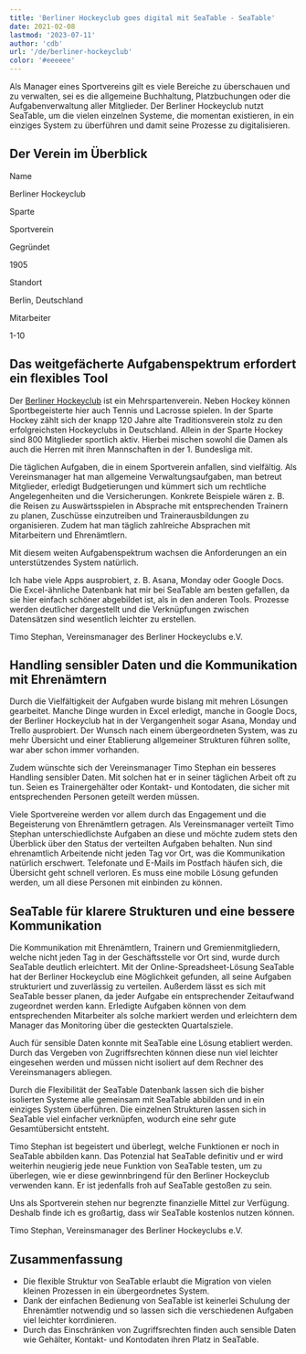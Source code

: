 ```yaml
---
title: 'Berliner Hockeyclub goes digital mit SeaTable - SeaTable'
date: 2021-02-08
lastmod: '2023-07-11'
author: 'cdb'
url: '/de/berliner-hockeyclub'
color: '#eeeeee'
---
```


Als Manager eines Sportvereins gilt es viele Bereiche zu überschauen und zu verwalten, sei es die allgemeine Buchhaltung, Platzbuchungen oder die Aufgabenverwaltung aller Mitglieder. Der Berliner Hockeyclub nutzt SeaTable, um die vielen einzelnen Systeme, die momentan existieren, in ein einziges System zu überführen und damit seine Prozesse zu digitalisieren.

## Der Verein im Überblick

Name

Berliner Hockeyclub

Sparte

Sportverein

Gegründet

1905

Standort

Berlin, Deutschland

Mitarbeiter

1-10

## Das weitgefächerte Aufgabenspektrum erfordert ein flexibles Tool

Der [Berliner Hockeyclub](https://www.berlinerhc.de/) ist ein Mehrspartenverein. Neben Hockey können Sportbegeisterte hier auch Tennis und Lacrosse spielen. In der Sparte Hockey zählt sich der knapp 120 Jahre alte Traditionsverein stolz zu den erfolgreichsten Hockeyclubs in Deutschland. Allein in der Sparte Hockey sind 800 Mitglieder sportlich aktiv. Hierbei mischen sowohl die Damen als auch die Herren mit ihren Mannschaften in der 1. Bundesliga mit.

Die täglichen Aufgaben, die in einem Sportverein anfallen, sind vielfältig. Als Vereinsmanager hat man allgemeine Verwaltungsaufgaben, man betreut Mitglieder, erledigt Budgetierungen und kümmert sich um rechtliche Angelegenheiten und die Versicherungen. Konkrete Beispiele wären z. B. die Reisen zu Auswärtsspielen in Absprache mit entsprechenden Trainern zu planen, Zuschüsse einzutreiben und Trainerausbildungen zu organisieren. Zudem hat man täglich zahlreiche Absprachen mit Mitarbeitern und Ehrenämtlern.

Mit diesem weiten Aufgabenspektrum wachsen die Anforderungen an ein unterstützendes System natürlich.

Ich habe viele Apps ausprobiert, z. B. Asana, Monday oder Google Docs. Die Excel-ähnliche Datenbank hat mir bei SeaTable am besten gefallen, da sie hier einfach schöner abgebildet ist, als in den anderen Tools. Prozesse werden deutlicher dargestellt und die Verknüpfungen zwischen Datensätzen sind wesentlich leichter zu erstellen.

Timo Stephan, Vereinsmanager des Berliner Hockeyclubs e.V.

## Handling sensibler Daten und die Kommunikation mit Ehrenämtern

Durch die Vielfältigkeit der Aufgaben wurde bislang mit mehren Lösungen gearbeitet. Manche Dinge wurden in Excel erledigt, manche in Google Docs, der Berliner Hockeyclub hat in der Vergangenheit sogar Asana, Monday und Trello ausprobiert. Der Wunsch nach einem übergeordneten System, was zu mehr Übersicht und einer Etablierung allgemeiner Strukturen führen sollte, war aber schon immer vorhanden.

Zudem wünschte sich der Vereinsmanager Timo Stephan ein besseres Handling sensibler Daten. Mit solchen hat er in seiner täglichen Arbeit oft zu tun. Seien es Trainergehälter oder Kontakt- und Kontodaten, die sicher mit entsprechenden Personen geteilt werden müssen.

Viele Sportvereine werden vor allem durch das Engagement und die Begeisterung von Ehrenämtlern getragen. Als Vereinsmanager verteilt Timo Stephan unterschiedlichste Aufgaben an diese und möchte zudem stets den Überblick über den Status der verteilten Aufgaben behalten. Nun sind ehrenamtlich Arbeitende nicht jeden Tag vor Ort, was die Kommunikation natürlich erschwert. Telefonate und E-Mails im Postfach häufen sich, die Übersicht geht schnell verloren. Es muss eine mobile Lösung gefunden werden, um all diese Personen mit einbinden zu können.

## SeaTable für klarere Strukturen und eine bessere Kommunikation

Die Kommunikation mit Ehrenämtlern, Trainern und Gremienmitgliedern, welche nicht jeden Tag in der Geschäftsstelle vor Ort sind, wurde durch SeaTable deutlich erleichtert. Mit der Online-Spreadsheet-Lösung SeaTable hat der Berliner Hockeyclub eine Möglichkeit gefunden, all seine Aufgaben strukturiert und zuverlässig zu verteilen. Außerdem lässt es sich mit SeaTable besser planen, da jeder Aufgabe ein entsprechender Zeitaufwand zugeordnet werden kann. Erledigte Aufgaben können von dem entsprechenden Mitarbeiter als solche markiert werden und erleichtern dem Manager das Monitoring über die gesteckten Quartalsziele.

Auch für sensible Daten konnte mit SeaTable eine Lösung etabliert werden. Durch das Vergeben von Zugriffsrechten können diese nun viel leichter eingesehen werden und müssen nicht isoliert auf dem Rechner des Vereinsmanagers abliegen.

Durch die Flexibilität der SeaTable Datenbank lassen sich die bisher isolierten Systeme alle gemeinsam mit SeaTable abbilden und in ein einziges System überführen. Die einzelnen Strukturen lassen sich in SeaTable viel einfacher verknüpfen, wodurch eine sehr gute Gesamtübersicht entsteht.

Timo Stephan ist begeistert und überlegt, welche Funktionen er noch in SeaTable abbilden kann. Das Potenzial hat SeaTable definitiv und er wird weiterhin neugierig jede neue Funktion von SeaTable testen, um zu überlegen, wie er diese gewinnbringend für den Berliner Hockeyclub verwenden kann. Er ist jedenfalls froh auf SeaTable gestoßen zu sein.

Uns als Sportverein stehen nur begrenzte finanzielle Mittel zur Verfügung. Deshalb finde ich es großartig, dass wir SeaTable kostenlos nutzen können.

Timo Stephan, Vereinsmanager des Berliner Hockeyclubs e.V.

## Zusammenfassung

- Die flexible Struktur von SeaTable erlaubt die Migration von vielen kleinen Prozessen in ein übergeordnetes System.
- Dank der einfachen Bedienung von SeaTable ist keinerlei Schulung der Ehrenämtler notwendig und so lassen sich die verschiedenen Aufgaben viel leichter korrdinieren.
- Durch das Einschränken von Zugriffsrechten finden auch sensible Daten wie Gehälter, Kontakt- und Kontodaten ihren Platz in SeaTable.
